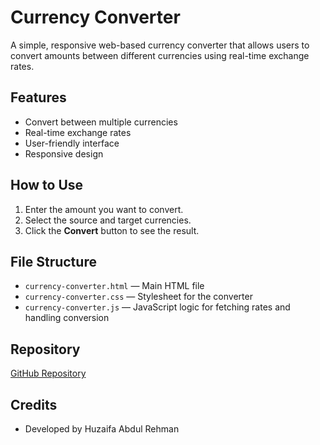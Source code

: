 # Currency Converter

A simple, responsive web-based currency converter that allows users to convert amounts between different currencies using real-time exchange rates.

## Features

- Convert between multiple currencies
- Real-time exchange rates
- User-friendly interface
- Responsive design

## How to Use

1. Enter the amount you want to convert.
2. Select the source and target currencies.
3. Click the **Convert** button to see the result.

## File Structure

- `currency-converter.html` — Main HTML file
- `currency-converter.css` — Stylesheet for the converter
- `currency-converter.js` — JavaScript logic for fetching rates and handling conversion

## Repository

[GitHub Repository](https://github.com/HuzaifaAbdulRehman/Currency-Convertor)

## Credits

- Developed by Huzaifa Abdul Rehman
